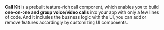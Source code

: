 **Call Kit** is a prebuilt feature-rich call component, which enables you to build **one-on-one and group voice/video calls** into your app with only a few lines of code. And it includes the business logic with the UI, you can add or remove features accordingly by customizing UI components.








